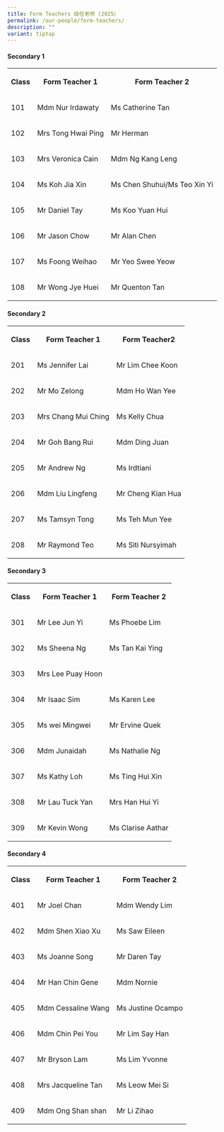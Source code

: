 ```yaml
---
title: Form Teachers 级任老师 (2025）
permalink: /our-people/form-teachers/
description: ""
variant: tiptap
---
```

<h4>Secondary 1</h4>
<table style="minWidth: 75px">
<colgroup>
<col>
<col>
<col>
</colgroup>
<tbody>
<tr>
<th rowspan="1" colspan="1">
<p>Class</p>
</th>
<th rowspan="1" colspan="1">
<p>Form Teacher 1</p>
</th>
<th rowspan="1" colspan="1">
<p>Form Teacher 2</p>
</th>
</tr>
<tr>
<td rowspan="1" colspan="1">
<p>101</p>
</td>
<td rowspan="1" colspan="1">
<p>Mdm Nur Irdawaty</p>
</td>
<td rowspan="1" colspan="1">
<p>Ms Catherine Tan</p>
</td>
</tr>
<tr>
<td rowspan="1" colspan="1">
<p>102</p>
</td>
<td rowspan="1" colspan="1">
<p>Mrs Tong Hwai Ping</p>
</td>
<td rowspan="1" colspan="1">
<p>Mr Herman</p>
</td>
</tr>
<tr>
<td rowspan="1" colspan="1">
<p>103</p>
</td>
<td rowspan="1" colspan="1">
<p>Mrs Veronica Cain</p>
</td>
<td rowspan="1" colspan="1">
<p>Mdm Ng Kang Leng</p>
</td>
</tr>
<tr>
<td rowspan="1" colspan="1">
<p>104</p>
</td>
<td rowspan="1" colspan="1">
<p>Ms Koh Jia Xin</p>
</td>
<td rowspan="1" colspan="1">
<p>Ms Chen Shuhui/Ms Teo Xin Yi</p>
</td>
</tr>
<tr>
<td rowspan="1" colspan="1">
<p>105</p>
</td>
<td rowspan="1" colspan="1">
<p>Mr Daniel Tay</p>
</td>
<td rowspan="1" colspan="1">
<p>Ms Koo Yuan Hui</p>
</td>
</tr>
<tr>
<td rowspan="1" colspan="1">
<p>106</p>
</td>
<td rowspan="1" colspan="1">
<p>Mr Jason Chow</p>
</td>
<td rowspan="1" colspan="1">
<p>Mr Alan Chen</p>
</td>
</tr>
<tr>
<td rowspan="1" colspan="1">
<p>107</p>
</td>
<td rowspan="1" colspan="1">
<p>Ms Foong Weihao</p>
</td>
<td rowspan="1" colspan="1">
<p>Mr Yeo Swee Yeow</p>
</td>
</tr>
<tr>
<td rowspan="1" colspan="1">
<p>108</p>
</td>
<td rowspan="1" colspan="1">
<p>Mr Wong Jye Huei</p>
</td>
<td rowspan="1" colspan="1">
<p>Mr Quenton Tan</p>
</td>
</tr>
</tbody>
</table>
<h4>Secondary 2</h4>
<table style="minWidth: 75px">
<colgroup>
<col>
<col>
<col>
</colgroup>
<tbody>
<tr>
<th rowspan="1" colspan="1">
<p>Class</p>
</th>
<th rowspan="1" colspan="1">
<p>Form Teacher 1</p>
</th>
<th rowspan="1" colspan="1">
<p>Form Teacher2</p>
</th>
</tr>
<tr>
<td rowspan="1" colspan="1">
<p>201</p>
</td>
<td rowspan="1" colspan="1">
<p>Ms Jennifer Lai</p>
</td>
<td rowspan="1" colspan="1">
<p>Mr Lim Chee Koon</p>
</td>
</tr>
<tr>
<td rowspan="1" colspan="1">
<p>202</p>
</td>
<td rowspan="1" colspan="1">
<p>Mr Mo Zelong</p>
</td>
<td rowspan="1" colspan="1">
<p>Mdm Ho Wan Yee</p>
</td>
</tr>
<tr>
<td rowspan="1" colspan="1">
<p>203</p>
</td>
<td rowspan="1" colspan="1">
<p>Mrs Chang Mui Ching</p>
</td>
<td rowspan="1" colspan="1">
<p>Ms Kelly Chua</p>
</td>
</tr>
<tr>
<td rowspan="1" colspan="1">
<p>204</p>
</td>
<td rowspan="1" colspan="1">
<p>Mr Goh Bang Rui</p>
</td>
<td rowspan="1" colspan="1">
<p>Mdm Ding Juan</p>
</td>
</tr>
<tr>
<td rowspan="1" colspan="1">
<p>205</p>
</td>
<td rowspan="1" colspan="1">
<p>Mr Andrew Ng</p>
</td>
<td rowspan="1" colspan="1">
<p>Ms Irdtiani</p>
</td>
</tr>
<tr>
<td rowspan="1" colspan="1">
<p>206</p>
</td>
<td rowspan="1" colspan="1">
<p>Mdm Liu Lingfeng</p>
</td>
<td rowspan="1" colspan="1">
<p>Mr Cheng Kian Hua</p>
</td>
</tr>
<tr>
<td rowspan="1" colspan="1">
<p>207</p>
</td>
<td rowspan="1" colspan="1">
<p>Ms Tamsyn Tong</p>
</td>
<td rowspan="1" colspan="1">
<p>Ms Teh Mun Yee</p>
</td>
</tr>
<tr>
<td rowspan="1" colspan="1">
<p>208</p>
</td>
<td rowspan="1" colspan="1">
<p>Mr Raymond Teo</p>
</td>
<td rowspan="1" colspan="1">
<p>Ms Siti Nursyimah</p>
</td>
</tr>
</tbody>
</table>
<h4>Secondary 3</h4>
<table style="minWidth: 75px">
<colgroup>
<col>
<col>
<col>
</colgroup>
<tbody>
<tr>
<th rowspan="1" colspan="1">
<p>Class</p>
</th>
<th rowspan="1" colspan="1">
<p>Form Teacher 1</p>
</th>
<th rowspan="1" colspan="1">
<p>Form Teacher 2</p>
</th>
</tr>
<tr>
<td rowspan="1" colspan="1">
<p>301</p>
</td>
<td rowspan="1" colspan="1">
<p>Mr Lee Jun Yi</p>
</td>
<td rowspan="1" colspan="1">
<p>Ms Phoebe Lim</p>
</td>
</tr>
<tr>
<td rowspan="1" colspan="1">
<p>302</p>
</td>
<td rowspan="1" colspan="1">
<p>Ms Sheena Ng</p>
</td>
<td rowspan="1" colspan="1">
<p>Ms Tan Kai Ying</p>
</td>
</tr>
<tr>
<td rowspan="1" colspan="1">
<p>303</p>
</td>
<td rowspan="1" colspan="1">
<p>Mrs Lee Puay Hoon</p>
</td>
<td rowspan="1" colspan="1">
<p></p>
</td>
</tr>
<tr>
<td rowspan="1" colspan="1">
<p>304</p>
</td>
<td rowspan="1" colspan="1">
<p>Mr Isaac Sim</p>
</td>
<td rowspan="1" colspan="1">
<p>Ms Karen Lee</p>
</td>
</tr>
<tr>
<td rowspan="1" colspan="1">
<p>305</p>
</td>
<td rowspan="1" colspan="1">
<p>Ms wei Mingwei</p>
</td>
<td rowspan="1" colspan="1">
<p>Mr Ervine Quek</p>
</td>
</tr>
<tr>
<td rowspan="1" colspan="1">
<p>306</p>
</td>
<td rowspan="1" colspan="1">
<p>Mdm Junaidah</p>
</td>
<td rowspan="1" colspan="1">
<p>Ms Nathalie Ng</p>
</td>
</tr>
<tr>
<td rowspan="1" colspan="1">
<p>307</p>
</td>
<td rowspan="1" colspan="1">
<p>Ms Kathy Loh</p>
</td>
<td rowspan="1" colspan="1">
<p>Ms Ting Hui Xin</p>
</td>
</tr>
<tr>
<td rowspan="1" colspan="1">
<p>308</p>
</td>
<td rowspan="1" colspan="1">
<p>Mr Lau Tuck Yan</p>
</td>
<td rowspan="1" colspan="1">
<p>Mrs Han Hui Yi</p>
</td>
</tr>
<tr>
<td rowspan="1" colspan="1">
<p>309</p>
</td>
<td rowspan="1" colspan="1">
<p>Mr Kevin Wong</p>
</td>
<td rowspan="1" colspan="1">
<p>Ms Clarise Aathar</p>
</td>
</tr>
</tbody>
</table>
<h4>Secondary 4</h4>
<table style="minWidth: 75px">
<colgroup>
<col>
<col>
<col>
</colgroup>
<tbody>
<tr>
<th rowspan="1" colspan="1">
<p>Class</p>
</th>
<th rowspan="1" colspan="1">
<p>Form Teacher 1</p>
</th>
<th rowspan="1" colspan="1">
<p>Form Teacher 2</p>
</th>
</tr>
<tr>
<td rowspan="1" colspan="1">
<p>401</p>
</td>
<td rowspan="1" colspan="1">
<p>Mr Joel Chan</p>
</td>
<td rowspan="1" colspan="1">
<p>Mdm Wendy Lim</p>
</td>
</tr>
<tr>
<td rowspan="1" colspan="1">
<p>402</p>
</td>
<td rowspan="1" colspan="1">
<p>Mdm Shen Xiao Xu</p>
</td>
<td rowspan="1" colspan="1">
<p>Ms Saw Eileen</p>
</td>
</tr>
<tr>
<td rowspan="1" colspan="1">
<p>403</p>
</td>
<td rowspan="1" colspan="1">
<p>Ms Joanne Song</p>
</td>
<td rowspan="1" colspan="1">
<p>Mr Daren Tay</p>
</td>
</tr>
<tr>
<td rowspan="1" colspan="1">
<p>404</p>
</td>
<td rowspan="1" colspan="1">
<p>Mr Han Chin Gene</p>
</td>
<td rowspan="1" colspan="1">
<p>Mdm Nornie</p>
</td>
</tr>
<tr>
<td rowspan="1" colspan="1">
<p>405</p>
</td>
<td rowspan="1" colspan="1">
<p>Mdm Cessaline Wang</p>
</td>
<td rowspan="1" colspan="1">
<p>Ms Justine Ocampo</p>
</td>
</tr>
<tr>
<td rowspan="1" colspan="1">
<p>406</p>
</td>
<td rowspan="1" colspan="1">
<p>Mdm Chin Pei You</p>
</td>
<td rowspan="1" colspan="1">
<p>Mr Lim Say Han</p>
</td>
</tr>
<tr>
<td rowspan="1" colspan="1">
<p>407</p>
</td>
<td rowspan="1" colspan="1">
<p>Mr Bryson Lam</p>
</td>
<td rowspan="1" colspan="1">
<p>Ms Lim Yvonne</p>
</td>
</tr>
<tr>
<td rowspan="1" colspan="1">
<p>408</p>
</td>
<td rowspan="1" colspan="1">
<p>Mrs Jacqueline Tan</p>
</td>
<td rowspan="1" colspan="1">
<p>Ms Leow Mei Si</p>
</td>
</tr>
<tr>
<td rowspan="1" colspan="1">
<p>409</p>
</td>
<td rowspan="1" colspan="1">
<p>Mdm Ong Shan shan</p>
</td>
<td rowspan="1" colspan="1">
<p>Mr Li Zihao</p>
</td>
</tr>
</tbody>
</table>
<p></p>